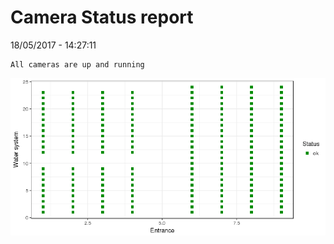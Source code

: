 Camera Status report
================
18/05/2017 - 14:27:11

    All cameras are up and running

![](camreport_files/figure-markdown_github/unnamed-chunk-2-1.png)
